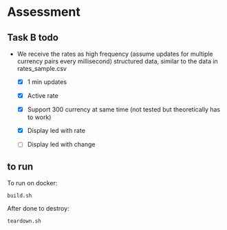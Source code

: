 # Assessment

## Task B todo
- We receive the rates as high frequency (assume updates for multiple
currency pairs every millisecond) structured data, similar to the data
in rates_sample.csv
  - [x] 1 min updates
  - [x] Active rate
  - [x] Support 300 currency at same time (not tested but theoretically has to work)
  - [x] Display led with rate
  - [ ] Display led with change 


## to run

To run on docker:
```shell
build.sh
```
After done to destroy:
```shell
teardown.sh
```